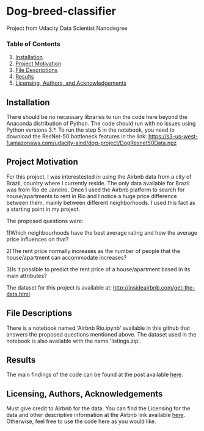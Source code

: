 # Dog-breed-classifier
Project from Udacity Data Scientist Nanodegree

### Table of Contents

1. [Installation](#installation)
2. [Project Motivation](#motivation)
3. [File Descriptions](#files)
4. [Results](#results)
5. [Licensing, Authors, and Acknowledgements](#licensing)

## Installation <a name="installation"></a>
There should be no necessary libraries to run the code here beyond the Anaconda distribution of Python.  The code should run with no issues using Python versions 3.*. To run the step 5 in the notebook, you need to download the ResNet-50 bottleneck features in the link: https://s3-us-west-1.amazonaws.com/udacity-aind/dog-project/DogResnet50Data.npz

## Project Motivation<a name="motivation"></a>

For this project, I was interestested in using the Airbnb data from a city of Brazil, country where I currently reside. The only data available for Brazil was from Rio de Janeiro. Once I used the Airbnb platform to search for house/apartments to rent in Rio and I notice a huge price difference between them, mainly between different neighborhoods. I used this fact as a starting point in my project.

The proposed questions were:

1)Which neighbourhoods have the best average rating and how the average price influences on that? 

2)The rent price normally increases as the number of people that the house/apartment can accommodate increases? 

3)Is it possible to predict the rent price of a house/apartment based in its main attributes?

The dataset for this project is available at: http://insideairbnb.com/get-the-data.html

## File Descriptions <a name="files"></a>

There is a notebook named 'Airbnb Rio.ipynb' available in this github that answers the proposed questions mentioned above. The dataset used in the notebook is also available with the name 'listings.zip'.

## Results<a name="results"></a>

The main findings of the code can be found at the post available [here](https://eduardorvduarte.medium.com/using-data-science-to-understand-the-price-gap-of-airbnb-accommodations-in-rio-de-janeiro-33058a86c15f).

## Licensing, Authors, Acknowledgements<a name="licensing"></a>

Must give credit to Airbnb for the data.  You can find the Licensing for the data and other descriptive information at the Airbnb link available [here](http://insideairbnb.com/get-the-data.html).  Otherwise, feel free to use the code here as you would like. 
